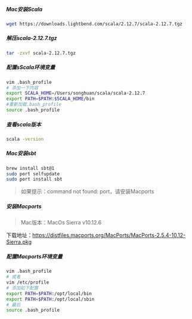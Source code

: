 ##### Mac安装Scala
```sh
wget https://downloads.lightbend.com/scala/2.12.7/scala-2.12.7.tgz
```
##### 解压scala-2.12.7.tgz
```sh
tar -zxvf scala-2.12.7.tgz
```
##### 配置sScala环境变量
```sh
vim .bash_profile
# 添加一下内容
export SCALA_HOME=/Users/songhuan/scala/scala-2.12.7
export PATH=$PATH:$SCALA_HOME/bin
#重新加载.bash_profile
source .bash_profile
```
##### 查看scala版本
```sh
scala -version
```
##### Mac安装sbt
```sh
brew install sbt@1
sudo port selfupdate
sudo port install sbt
```
> 如果提示：command not found: port，请安装Macports

##### 安装Macports
> Mac版本：MacOs Sierra v10.12.6

下载地址：https://distfiles.macports.org/MacPorts/MacPorts-2.5.4-10.12-Sierra.pkg

##### 配置Macports环境变量
```sh
vim .bash_profile
# 或者
vim /etc/profile
# 添加如下配置
export PATH=$PATH:/opt/local/bin
export PATH=$PATH:/opt/local/sbin
# 最后
source .bash_profile
```
